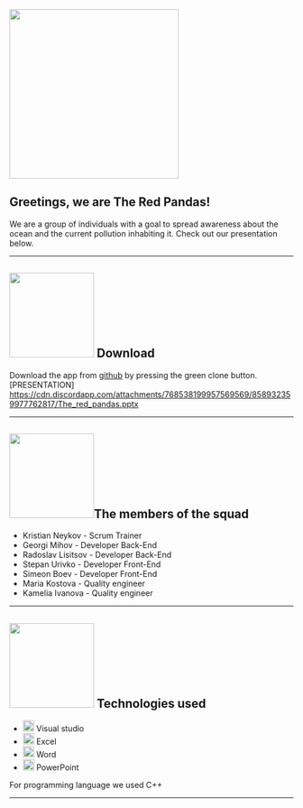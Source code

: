 <img src="https://cdn.discordapp.com/attachments/856937460567113728/856951422330601472/red_pandas_logo-removebg-preview_1.png" width="300">

## Greetings, we are The Red Pandas!

We are a group of individuals with a goal to spread awareness about the ocean and the current pollution inhabiting it. Check out our presentation below.

---
 

## <img src="https://cdn.discordapp.com/attachments/856937460567113728/856950114278309908/unknown-removebg-preview_1.png" width="150">  Download 

Download the app from [github](https://github.com/KVNeykov18/Project-Aqua-for-28-06-2021-) by pressing the green clone button. 
[PRESENTATION]
https://cdn.discordapp.com/attachments/768538199957569569/858932359977762817/The_red_pandas.pptx

---

## <img src="https://cdn.discordapp.com/attachments/856937460567113728/856950114278309908/unknown-removebg-preview_1.png" width="150">The members of the squad
- Kristian Neykov - Scrum Trainer
- Georgi Mihov - Developer Back-End
- Radoslav Lisitsov - Developer Back-End
- Stepan Urivko - Developer Front-End
- Simeon Boev - Developer Front-End
- Maria Kostova - Quality engineer
- Kamelia Ivanova - Quality engineer

---

## <img src="https://cdn.discordapp.com/attachments/856937460567113728/856950114278309908/unknown-removebg-preview_1.png" width="150"> Technologies used
- <img src="https://media.discordapp.net/attachments/815253581149896790/818134527842582578/Visual_Studio_Icon_2019.svg.png?width=541&height=541" width="20"> Visual studio
- <img src="https://media.discordapp.net/attachments/815253581149896790/818134368848969728/1043px-Microsoft_Excel_2013_logo.svg_.png?width=551&height=541" width="20"> Excel
-  <img src="https://media.discordapp.net/attachments/815253581149896790/818133539903111188/Microsoft_Word_logo.png" width="20"> Word
- <img src="https://media.discordapp.net/attachments/815253581149896790/818136011359518780/kisspng-microsoft-powerpoint-computer-software-microsoft-o-5b3b3927c75c49.3318087715306079118166-rem.png" width="20"> PowerPoint



 For programming language we used C++
 
 ---
